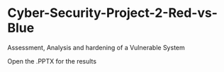 
# Cyber-Security-Project-2-Red-vs-Blue

Assessment, Analysis and hardening of a Vulnerable System

Open the .PPTX for the results
